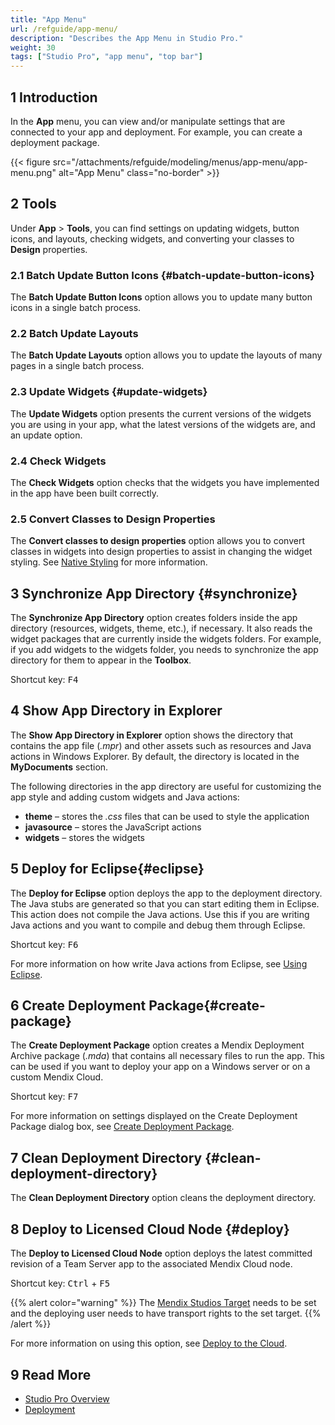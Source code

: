 ```yaml
---
title: "App Menu"
url: /refguide/app-menu/
description: "Describes the App Menu in Studio Pro."
weight: 30
tags: ["Studio Pro", "app menu", "top bar"]
---
```


## 1 Introduction

In the **App** menu, you can view and/or manipulate settings that are connected to your app and deployment. For example, you can create a deployment package.

{{< figure src="/attachments/refguide/modeling/menus/app-menu/app-menu.png" alt="App Menu" class="no-border" >}}

## 2 Tools

Under **App** > **Tools**, you can find settings on updating widgets, button icons, and layouts, checking widgets, and converting your classes to **Design** properties.

### 2.1 Batch Update Button Icons {#batch-update-button-icons}

The **Batch Update Button Icons** option allows you to update many button icons in a single batch process.

### 2.2 Batch Update Layouts

The **Batch Update Layouts** option allows you to update the layouts of many pages in a single batch process.

### 2.3 Update Widgets {#update-widgets}

The **Update Widgets** option presents the current versions of the widgets you are using in your app, what the latest versions of the widgets are, and an update option.

### 2.4 Check Widgets

The **Check Widgets** option checks that the widgets you have implemented in the app have been built correctly.

### 2.5 Convert Classes to Design Properties

The **Convert classes to design properties** option allows you to convert classes in widgets into design properties to assist in changing the widget styling. See [Native Styling](/refguide/mobile/designing-mobile-user-interfaces/native-styling/) for more information.

## 3 Synchronize App Directory {#synchronize}

The **Synchronize App Directory** option creates folders inside the app directory (resources, widgets, theme, etc.), if necessary. It also reads the widget packages that are currently inside the widgets folders. For example, if you add widgets to the widgets folder, you needs to synchronize the app directory for them to appear in the **Toolbox**.

Shortcut key: <kbd>F4</kbd>

## 4 Show App Directory in Explorer

The **Show App Directory in Explorer** option shows the directory that contains the app file (*.mpr*) and other assets such as resources and Java actions in Windows Explorer. By default, the directory is located in the **MyDocuments** section.

The following directories in the app directory are useful for customizing the app style and adding custom widgets and Java actions:

* **theme** – stores the *.css* files that can be used to style the application
* **javasource** – stores the JavaScript actions
* **widgets** – stores the widgets

## 5 Deploy for Eclipse{#eclipse}

The **Deploy for Eclipse** option deploys the app to the deployment directory. The Java stubs are generated so that you can start editing them in Eclipse. This action does not compile the Java actions. Use this if you are writing Java actions and you want to compile and debug them through Eclipse.

Shortcut key: <kbd>F6</kbd>

For more information on how write Java actions from Eclipse, see [Using Eclipse](/refguide/using-eclipse/).

## 6 Create Deployment Package{#create-package}

The **Create Deployment Package** option creates a Mendix Deployment Archive package (*.mda*) that contains all necessary files to run the app. This can be used if you want to deploy your app on a Windows server or on a custom Mendix Cloud.

Shortcut key:  <kbd>F7</kbd>

For more information on settings displayed on the Create Deployment Package dialog box, see [Create Deployment Package](/refguide/create-deployment-package-dialog/).

## 7 Clean Deployment Directory {#clean-deployment-directory}

The **Clean Deployment Directory** option cleans the deployment directory.

## 8 Deploy to Licensed Cloud Node {#deploy}

The **Deploy to Licensed Cloud Node** option deploys the latest committed revision of a Team Server app to the associated Mendix Cloud node.

Shortcut key:  <kbd>Ctrl</kbd> + <kbd>F5</kbd>

{{% alert color="warning" %}}
The [Mendix Studios Target](/developerportal/deploy/studio-deployment-settings/#target) needs to be set and the deploying user needs to have transport rights to the set target.
{{% /alert %}}

For more information on using this option, see [Deploy to the Cloud](/refguide/deploy-to-the-cloud-dialog/).

## 9 Read More

* [Studio Pro Overview](/refguide/studio-pro-overview/)
* [Deployment](/developerportal/deploy/)
